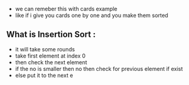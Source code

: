 - we can remeber this with cards example
- like if i give you cards one by one and you make them sorted
## What is Insertion Sort :
- it will take some rounds
- take first element at index 0
- then check the next element 
- if the no is smaller then no then check for previous element if exist
- else put it to the next e